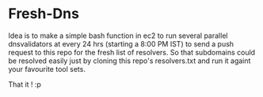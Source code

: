 # Fresh-Dns

Idea is to make a simple bash function in ec2 to run several parallel dnsvalidators at every 24 hrs (starting a 8:00 PM IST) to send a push request to this repo for the fresh list of resolvers.
So that subdomains could be resolved easily just by cloning this repo's resolvers.txt and run it againt your favourite tool sets.

That it ! :p


